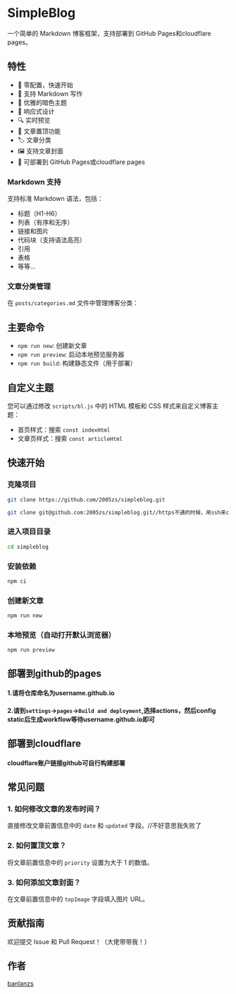 # SimpleBlog

一个简单的 Markdown 博客框架，支持部署到 GitHub Pages和cloudflare pages。

## 特性
- 🚀 零配置，快速开始
- 📝 支持 Markdown 写作
- 🎨 优雅的暗色主题
- 📱 响应式设计
- 🔍 实时预览
- 📌 文章置顶功能
- 🏷️ 文章分类
- 🖼️ 支持文章封面
- 🚀 可部署到 GitHub Pages或cloudflare pages


### Markdown 支持
支持标准 Markdown 语法，包括：
- 标题（H1-H6）
- 列表（有序和无序）
- 链接和图片
- 代码块（支持语法高亮）
- 引用
- 表格
- 等等...

### 文章分类管理
在 `posts/categories.md` 文件中管理博客分类： 


## 主要命令
- `npm run new`: 创建新文章
- `npm run preview`: 启动本地预览服务器
- `npm run build`: 构建静态文件（用于部署）

## 自定义主题
您可以通过修改 `scripts/bl.js` 中的 HTML 模板和 CSS 样式来自定义博客主题：
- 首页样式：搜索 `const indexHtml`
- 文章页样式：搜索 `const articleHtml`

## 快速开始

### 克隆项目
```bash
git clone https://github.com/2005zs/simpleblog.git
```
```bash
git clone git@github.com:2005zs/simpleblog.git//https不通的时候，用ssh来clone
```
### 进入项目目录
```bash
cd simpleblog
```
### 安装依赖
```bash
npm ci
```
### 创建新文章
```bash
npm run new
```
### 本地预览（自动打开默认浏览器）
```bash
npm run preview
```

## 部署到github的pages
#### 1.请将仓库命名为username.github.io
#### 2.请到`settings`->`pages`->`Build and deployment`,选择actions，然后config static后生成workflow等待username.github.io即可

## 部署到cloudflare
#### cloudflare账户链接github可自行构建部署

## 常见问题

### 1. 如何修改文章的发布时间？
直接修改文章前置信息中的 `date` 和 `updated` 字段。//不好意思我失败了

### 2. 如何置顶文章？
将文章前置信息中的 `priority` 设置为大于 1 的数值。

### 3. 如何添加文章封面？
在文章前置信息中的 `topImage` 字段填入图片 URL。

## 贡献指南
欢迎提交 Issue 和 Pull Request！（大佬带带我！）

## 作者
[banlanzs](https://github.com/banlanzs)
